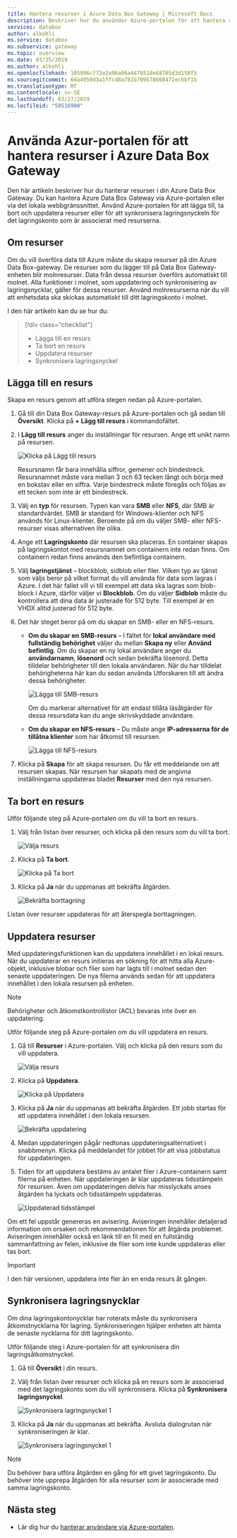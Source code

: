 ```yaml
---
title: Hantera resurser i Azure Data Box Gateway | Microsoft Docs
description: Beskriver hur du använder Azure-portalen för att hantera resurser i Azure Data Box Gateway.
services: databox
author: alkohli
ms.service: databox
ms.subservice: gateway
ms.topic: overview
ms.date: 03/25/2019
ms.author: alkohli
ms.openlocfilehash: 105996cf72e2a96a06a4478518e68765d3d158f5
ms.sourcegitcommit: 6da4959d3a1ffcd8a781b709578668471ec6bf1b
ms.translationtype: MT
ms.contentlocale: sv-SE
ms.lasthandoff: 03/27/2019
ms.locfileid: "58516900"
---
```

# <a name="use-the-azure-portal-to-manage-shares-on-your-azure-data-box-gateway"></a>Använda Azur-portalen för att hantera resurser i Azure Data Box Gateway 

Den här artikeln beskriver hur du hanterar resurser i din Azure Data Box Gateway. Du kan hantera Azure Data Box Gateway via Azure-portalen eller via det lokala webbgränssnittet. Använd Azure-portalen för att lägga till, ta bort och uppdatera resurser eller för att synkronisera lagringsnyckeln för det lagringskonto som är associerat med resurserna.

## <a name="about-shares"></a>Om resurser

Om du vill överföra data till Azure måste du skapa resurser på din Azure Data Box-gateway. De resurser som du lägger till på Data Box Gateway-enheten blir molnresurser. Data från dessa resurser överförs automatiskt till molnet. Alla funktioner i molnet, som uppdatering och synkronisering av lagringsnycklar, gäller för dessa resurser. Använd molnresurserna när du vill att enhetsdata ska skickas automatiskt till ditt lagringskonto i molnet.

I den här artikeln kan du se hur du:

> [!div class="checklist"]
> * Lägga till en resurs
> * Ta bort en resurs
> * Uppdatera resurser
> * Synkronisera lagringsnyckel


## <a name="add-a-share"></a>Lägga till en resurs

Skapa en resurs genom att utföra stegen nedan på Azure-portalen.

1. Gå till din Data Box Gateway-resurs på Azure-portalen och gå sedan till **Översikt**. Klicka på **+ Lägg till resurs** i kommandofältet.
2. I **Lägg till resurs** anger du inställningar för resursen. Ange ett unikt namn på resursen.

    ![Klicka på Lägg till resurs](media/data-box-gateway-manage-shares/add-share-1.png)

    Resursnamn får bara innehålla siffror, gemener och bindestreck. Resursnamnet måste vara mellan 3 och 63 tecken långt och börja med en bokstav eller en siffra. Varje bindestreck måste föregås och följas av ett tecken som inte är ett bindestreck.

3. Välj en **typ** för resursen. Typen kan vara **SMB** eller **NFS**, där SMB är standardvärdet. SMB är standard för Windows-klienter och NFS används för Linux-klienter. Beroende på om du väljer SMB- eller NFS-resurser visas alternativen lite olika.

4. Ange ett **Lagringskonto** där resursen ska placeras. En container skapas på lagringskontot med resursnamnet om containern inte redan finns. Om containern redan finns används den befintliga containern.

5. Välj **lagringstjänst** – blockblob, sidblob eller filer. Vilken typ av tjänst som väljs beror på vilket format du vill använda för data som lagras i Azure. I det här fallet vill vi till exempel att data ska lagras som blob-block i Azure, därför väljer vi **Blockblob**. Om du väljer **Sidblob** måste du kontrollera att dina data är justerade för 512 byte. Till exempel är en VHDX alltid justerad för 512 byte.

6. Det här steget beror på om du skapar en SMB- eller en NFS-resurs.
    - **Om du skapar en SMB-resurs** – I fältet för **lokal användare med fullständig behörighet** väljer du mellan **Skapa ny** eller **Använd befintlig**. Om du skapar en ny lokal användare anger du **användarnamn**, **lösenord** och sedan bekräfta lösenord. Detta tilldelar behörigheter till den lokala användaren. När du har tilldelat behörigheterna här kan du sedan använda Utforskaren till att ändra dessa behörigheter.

        ![Lägga till SMB-resurs](media/data-box-gateway-manage-shares/add-share-2.png)

        Om du markerar alternativet för att endast tillåta läsåtgärder för dessa resursdata kan du ange skrivskyddade användare.
    - **Om du skapar en NFS-resurs** – Du måste ange **IP-adresserna för de tillåtna klienter** som har åtkomst till resursen.

        ![Lägga till NFS-resurs](media/data-box-gateway-manage-shares/add-share-3.png)

7. Klicka på **Skapa** för att skapa resursen. Du får ett meddelande om att resursen skapas. När resursen har skapats med de angivna inställningarna uppdateras bladet **Resurser** med den nya resursen.
 
## <a name="delete-a-share"></a>Ta bort en resurs

Utför följande steg på Azure-portalen om du vill ta bort en resurs.

1. Välj från listan över resurser, och klicka på den resurs som du vill ta bort.

    ![Välja resurs](media/data-box-gateway-manage-shares/delete-1.png)

2. Klicka på **Ta bort**. 

    ![Klicka på Ta bort](media/data-box-gateway-manage-shares/delete-2.png)

3. Klicka på **Ja** när du uppmanas att bekräfta åtgärden.

    ![Bekräfta borttagning](media/data-box-gateway-manage-shares/delete-3.png)

Listan över resurser uppdateras för att återspegla borttagningen.


## <a name="refresh-shares"></a>Uppdatera resurser

Med uppdateringsfunktionen kan du uppdatera innehållet i en lokal resurs. När du uppdaterar en resurs initieras en sökning för att hitta alla Azure-objekt, inklusive blobar och filer som har lagts till i molnet sedan den senaste uppdateringen. De nya filerna används sedan för att uppdatera innehållet i den lokala resursen på enheten. 

> [!NOTE]
> Behörigheter och åtkomstkontrollistor (ACL) bevaras inte över en uppdatering. 

Utför följande steg på Azure-portalen om du vill uppdatera en resurs.

1.  Gå till **Resurser** i Azure-portalen. Välj och klicka på den resurs som du vill uppdatera.

    ![Välja resurs](media/data-box-gateway-manage-shares/refresh-1.png)

2.  Klicka på **Uppdatera**. 

    ![Klicka på Uppdatera](media/data-box-gateway-manage-shares/refresh-2.png)
 
3.  Klicka på **Ja** när du uppmanas att bekräfta åtgärden. Ett jobb startas för att uppdatera innehållet i den lokala resursen. 

    ![Bekräfta uppdatering](media/data-box-gateway-manage-shares/refresh-3.png)
 
4.  Medan uppdateringen pågår nedtonas uppdateringsalternativet i snabbmenyn. Klicka på meddelandet för jobbet för att visa jobbstatus för uppdateringen.

5.  Tiden för att uppdatera bestäms av antalet filer i Azure-containern samt filerna på enheten. När uppdateringen är klar uppdateras tidsstämpeln för resursen. Även om uppdateringen delvis har misslyckats anses åtgärden ha lyckats och tidsstämpeln uppdateras. 

    ![Uppdaterad tidsstämpel](media/data-box-gateway-manage-shares/refresh-4.png)
 
Om ett fel uppstår genereras en avisering. Aviseringen innehåller detaljerad information om orsaken och rekommendationen för att åtgärda problemet. Aviseringen innehåller också en länk till en fil med en fullständig sammanfattning av felen, inklusive de filer som inte kunde uppdateras eller tas bort.

>[!IMPORTANT]
> I den här versionen, uppdatera inte fler än en enda resurs åt gången.

## <a name="sync-storage-keys"></a>Synkronisera lagringsnycklar

Om dina lagringskontonycklar har roterats måste du synkronisera åtkomstnycklarna för lagring. Synkroniseringen hjälper enheten att hämta de senaste nycklarna för ditt lagringskonto.

Utför följande steg i Azure-portalen för att synkronisera din lagringsåtkomstnyckel.

1. Gå till **Översikt** i din resurs. 
2. Välj från listan över resurser och klicka på en resurs som är associerad med det lagringskonto som du vill synkronisera. Klicka på **Synkronisera lagringsnyckel**. 

     ![Synkronisera lagringsnyckel 1](media/data-box-gateway-manage-shares/sync-storage-key-1.png)

3. Klicka på **Ja** när du uppmanas att bekräfta. Avsluta dialogrutan när synkroniseringen är klar.

     ![Synkronisera lagringsnyckel 1](media/data-box-gateway-manage-shares/sync-storage-key-2.png)

>[!NOTE]
> Du behöver bara utföra åtgärden en gång för ett givet lagringskonto. Du behöver inte upprepa åtgärden för alla resurser som är associerade med samma lagringskonto.


## <a name="next-steps"></a>Nästa steg

- Lär dig hur du [hanterar användare via Azure-portalen](data-box-gateway-manage-users.md).
